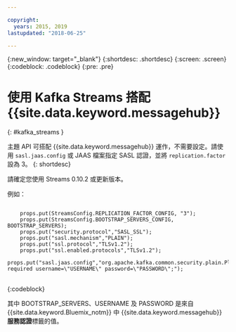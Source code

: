 ```yaml
---

copyright:
  years: 2015, 2019
lastupdated: "2018-06-25"

---
```


{:new_window: target="_blank"}
{:shortdesc: .shortdesc}
{:screen: .screen}
{:codeblock: .codeblock}
{:pre: .pre}

# 使用 Kafka Streams 搭配 {{site.data.keyword.messagehub}}
{: #kafka_streams }

主題 API 可搭配 {{site.data.keyword.messagehub}} 運作，不需要設定。請使用 <code>sasl.jaas.config</code> 或 JAAS 檔案指定 SASL 認證，並將 <code>replication.factor</code> 設為 3。
{: shortdesc}

請確定您使用 Streams 0.10.2 或更新版本。   

例如：

<pre>
<code>
    props.put(StreamsConfig.REPLICATION_FACTOR_CONFIG, "3");
    props.put(StreamsConfig.BOOTSTRAP_SERVERS_CONFIG, BOOTSTRAP_SERVERS);
    props.put("security.protocol","SASL_SSL");
    props.put("sasl.mechanism","PLAIN");
    props.put("ssl.protocol","TLSv1.2");
    props.put("ssl.enabled.protocols","TLSv1.2");
    props.put("sasl.jaas.config","org.apache.kafka.common.security.plain.PlainLoginModule required username=\"USERNAME\" password=\"PASSWORD\";");
</code>
</pre>
{:codeblock}

其中 BOOTSTRAP_SERVERS、USERNAME 及 PASSWORD 是來自 {{site.data.keyword.Bluemix_notm}} 中 {{site.data.keyword.messagehub}} **服務認證**標籤的值。

<!--
new topic that includes content from existing topics about samples and migration
-->
